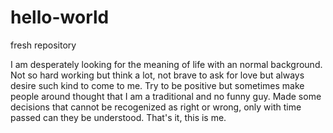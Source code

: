 # hello-world
fresh repository

I am desperately looking for the meaning of life with an normal background. Not so hard working but think a lot, not brave to ask for love but always desire such kind to come to me. Try to be positive but sometimes make people around thought that I am a traditional and no funny guy. Made some decisions that cannot be recogenized as right or wrong, only with time passed can they be understood. That's it, this is me.
